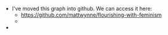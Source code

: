 - I've moved this graph into github. We can access it here:
	- https://github.com/mattwynne/flourishing-with-feminism
	-
-